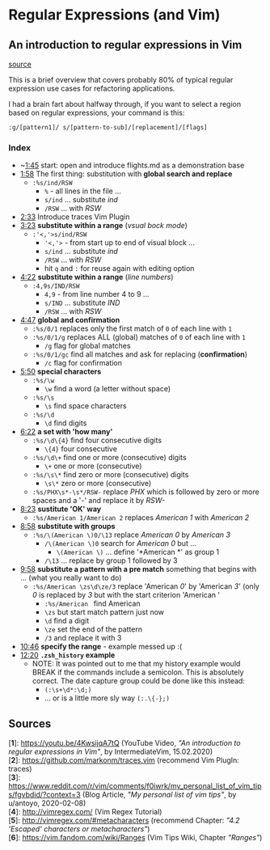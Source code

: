 # Regular Expressions (and Vim)

## An introduction to regular expressions in Vim

[source](#sources)

This is a brief overview that covers probably 80% of typical regular expression use cases for refactoring applications.

I had a brain fart about halfway through, if you want to select a region based on regular expressions, your command is this:

```vim
:g/[pattern1]/ s/[pattern-to-sub]/[replacement]/[flags]
```

### Index

- ~[1:45](https://youtu.be/4KwsijqA7tQ?t=105) start: open and introduce flights.md as a demonstration base
- [1:58](https://youtu.be/4KwsijqA7tQ?t=118) The first thing: substitution with **global search and replace**
  - `:%s/ind/RSW`
    - `%` - all lines in the file ...
    - `s/ind` ... substitute *ind*
    - `/RSW` ... with *RSW*
- [2:33](https://youtu.be/4KwsijqA7tQ?t=153) Introduce traces Vim Plugin
- [3:23](https://youtu.be/4KwsijqA7tQ?t=203) **substitute within a range** (*vsual bock mode*)
  - `:'<,'>s/ind/RSW`
    - `'<,'>` - from start up to end of visual block ...
    - `s/ind` ... substitute *ind*
    - `/RSW` ... with *RSW*
    - hit `q` and `:` for reuse again with editing option
- [4:22](https://youtu.be/4KwsijqA7tQ?t=262)  **substitute within a range** (*line numbers*)
  - `:4,9s/IND/RSW`
    - `4,9` - from line number 4 to 9 ...
    - `s/IND` ... substitute *IND*
    - `/RSW` ... with *RSW*
- [4:47](https://youtu.be/4KwsijqA7tQ?t=287) **global and confirmation**
  - `:%s/0/1` replaces only the first match of `0` of each line with `1`
  - `:%s/0/1/g` replaces ALL (global) matches of `0` of each line with `1`
    - `/g` flag for global matches
  - `:%s/0/1/gc` find all matches and ask for replacing (**confirmation**)
    - `/c` flag for confirmation
- [5:50](https://youtu.be/4KwsijqA7tQ?t=350) **special characters**
  - `:%s/\w`
    - `\w` find a word (a letter without space)
  - `:%s/\s`
    - `\s` find space characters
  - `:%s/\d`
    - `\d` find digits
- [6:22](https://youtu.be/4KwsijqA7tQ?t=382) **a set with 'how many'**
  - `:%s/\d\{4}` find four consecutive digits
    - `\{4}` four consecutive
  - `:%s/\d\+` find one or more (consecutive) digits
    - `\+` one or more (consecutive)
  - `:%s/\s\*` find zero or more (consecutive) digits
    - `\s\*` zero or more (consecutive)
  - `:%s/PHX\s*-\s*/RSW-` replace *PHX* which is followed by zero or more spaces and a '*-*' and replace it by *RSW-*
- [8:23](https://youtu.be/4KwsijqA7tQ?t=503) **sustitute 'OK' way**
  - `:%s/American 1/American 2` replaces *American 1* with *American 2*
- [8:58](https://youtu.be/4KwsijqA7tQ?t=538) **substitute with groups**
  - `:%s/\(American \)0/\13` replace *American 0* by *American 3*
    - `/\(American \)0` search for *American 0* but ...
      - `\(American \)` ... define '*American *' as group 1
    - `/\13` ... replace by group 1 followed by 3
- [9:58](https://youtu.be/4KwsijqA7tQ?t=598) **substitute a pattern with a pre match** something that begins with ... (what you really want to do)
  - `:%s/American \zs\d\ze/3` replace 'American *0*' by 'American *3*' (only *0* is replaced by *3* but with the start criterion 'American '
    - `:%s/American ` find American
    - `\zs` but start match pattern just now
    - `\d` find a digit
    - `\ze` set the end of the pattern
    - `/3` and replace it with 3
- [10:46](https://youtu.be/4KwsijqA7tQ?t=646) **specify the range** - example messed up :(
- [12:20](https://youtu.be/4KwsijqA7tQ?t=740) **`.zsh_history` example**
  - NOTE: It was pointed out to me that my history example would BREAK if the commands include a semicolon.  This is absolutely correct.  The date capture group could be done like this instead: 
    - `(:\s+\d*:\d;)`
    - ... or is a little more sly way `(:.\{-};)`

## Sources

\[**1**\]: https://youtu.be/4KwsijqA7tQ (YouTube Video, *"An introduction to regular expressions in Vim"*, by IntermediateVim, 15.02.2020)  
\[**2**\]: https://github.com/markonm/traces.vim (recommend Vim PlugIn: traces)  
\[**3**]\: https://www.reddit.com/r/vim/comments/f0iwrk/my_personal_list_of_vim_tips/fgvbdid/?context=3 (Blog Article, *"My personal list of vim tips"*, by u/antoyo, 2020-02-08)  
\[**4**\]: http://vimregex.com/ (Vim Regex Tutorial)  
\[**5**\]: http://vimregex.com/#metacharacters (recommend Chapter: *"4.2 'Escaped' characters or metacharacters"*)  
\[**6**\]: https://vim.fandom.com/wiki/Ranges (Vim Tips Wiki, Chapter *"Ranges"*)  
